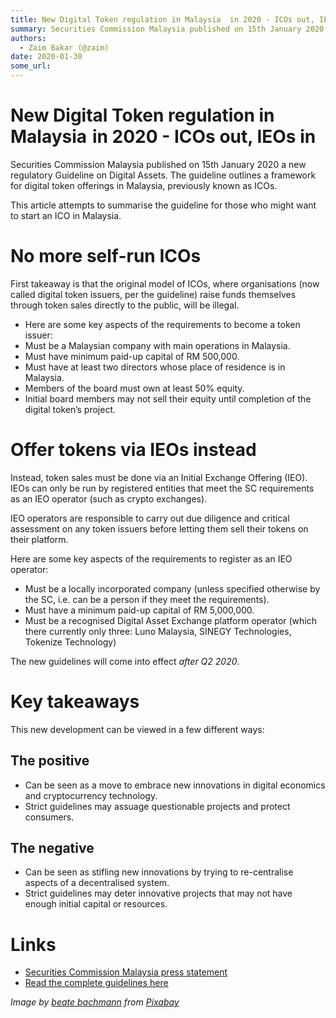 ```yaml
---
title: New Digital Token regulation in Malaysia  in 2020 - ICOs out, IEOs in
summary: Securities Commission Malaysia published on 15th January 2020 a new regulatory Guideline on Digital Assets. The guideline outlines a framework for digital token
authors:
  - Zaim Bakar (@zaim)
date: 2020-01-30
some_url: 
---
```


# New Digital Token regulation in Malaysia  in 2020 - ICOs out, IEOs in

Securities Commission Malaysia published on 15th January 2020 a new regulatory Guideline on Digital Assets. The guideline outlines a framework for digital token offerings in Malaysia, previously known as ICOs.

This article attempts to summarise the guideline for those who might want to start an ICO in Malaysia.

# No more self-run ICOs

First takeaway is that the original model of ICOs, where organisations (now called digital token issuers, per the guideline) raise funds themselves through token sales directly to the public, will be illegal.

- Here are some key aspects of the requirements to become a token issuer:
- Must be a Malaysian company with main operations in Malaysia.
- Must have minimum paid-up capital of RM 500,000.
- Must have at least two directors whose place of residence is in Malaysia.
- Members of the board must own at least 50% equity.
- Initial board members may not sell their equity until completion of the digital token’s project.

# Offer tokens via IEOs instead

Instead, token sales must be done via an Initial Exchange Offering (IEO). IEOs can only be run by registered entities that meet 
the SC requirements as an IEO operator (such as crypto exchanges).

IEO operators are responsible to carry out due diligence and critical assessment on any token issuers before letting them sell their tokens on their platform.

Here are some key aspects of the requirements to register as an IEO operator:

- Must be a locally incorporated company (unless specified otherwise by the SC, i.e. can be a person if they meet the requirements).
- Must have a minimum paid-up capital of RM 5,000,000.
- Must be a recognised Digital Asset Exchange platform operator (which there currently only three: Luno Malaysia, SINEGY Technologies, Tokenize Technology)

The new guidelines will come into effect *after Q2 2020*.

# Key takeaways

This new development can be viewed in a few different ways:

## The positive

- Can be seen as a move to embrace new innovations in digital economics and cryptocurrency technology.
- Strict guidelines may assuage questionable projects and protect consumers.

## The negative

- Can be seen as stifling new innovations by trying to re-centralise aspects of a decentralised system.
- Strict guidelines may deter innovative projects that may not have enough initial capital or resources.

# Links

* [Securities Commission Malaysia press statement](https://www.sc.com.my/resources/media-releases-and-announcements/sc-publishes-guidelines-on-digital-assets)
* [Read the complete guidelines here](https://www.sc.com.my/api/documentms/download.ashx?id=dabaa83c-c2e8-40c3-9d8f-1ce3cabe598a)

_Image by [beate bachmann](https://pixabay.com/users/spirit111-5026413/?utm_source=link-attribution&utm_medium=referral&utm_campaign=image&utm_content=2718016) from [Pixabay](https://pixabay.com/?utm_source=link-attribution&utm_medium=referral&utm_campaign=image&utm_content=2718016)_